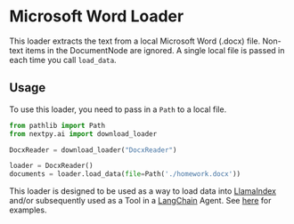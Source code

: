 # Microsoft Word Loader

This loader extracts the text from a local Microsoft Word (.docx) file. Non-text items in the DocumentNode are ignored. A single local file is passed in each time you call `load_data`.

## Usage

To use this loader, you need to pass in a `Path` to a local file.

```python
from pathlib import Path
from nextpy.ai import download_loader

DocxReader = download_loader("DocxReader")

loader = DocxReader()
documents = loader.load_data(file=Path('./homework.docx'))
```

This loader is designed to be used as a way to load data into [LlamaIndex](https://github.com/jerryjliu/gpt_index/tree/main/gpt_index) and/or subsequently used as a Tool in a [LangChain](https://github.com/hwchase17/langchain) Agent. See [here](https://github.com/emptycrown/llama-hub/tree/main) for examples.
